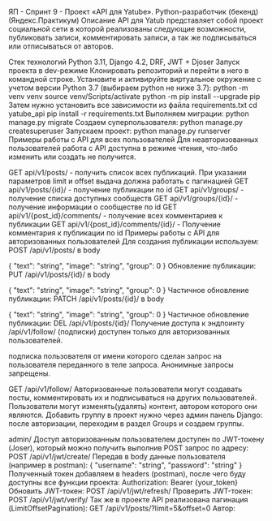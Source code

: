 ЯП - Спринт 9 - Проект «API для Yatube». Python-разработчик (бекенд) (Яндекс.Практикум)
Описание
API для Yatub представляет собой проект социальной сети в которой реализованы следующие возможности, публиковать записи, комментировать записи, а так же подписываться или отписываться от авторов.

Стек технологий
Python 3.11,
Django 4.2,
DRF,
JWT + Djoser
Запуск проекта в dev-режиме
Клонировать репозиторий и перейти в него в командной строке.
Установите и активируйте виртуальное окружение c учетом версии Python 3.7 (выбираем python не ниже 3.7):
python -m venv venv
source venv/Scripts/activate
python -m pip install --upgrade pip
Затем нужно установить все зависимости из файла requirements.txt
cd yatube_api
pip install -r requirements.txt
Выполняем миграции:
python manage.py migrate
Создаем суперпользователя:
python manage.py createsuperuser
Запускаем проект:
python manage.py runserver
Примеры работы с API для всех пользователей
Для неавторизованных пользователей работа с API доступна в режиме чтения, что-либо изменить или создать не получится.

GET api/v1/posts/ - получить список всех публикаций.
При указании параметров limit и offset выдача должна работать с пагинацией
GET api/v1/posts/{id}/ - получение публикации по id
GET api/v1/groups/ - получение списка доступных сообществ
GET api/v1/groups/{id}/ - получение информации о сообществе по id
GET api/v1/{post_id}/comments/ - получение всех комментариев к публикации
GET api/v1/{post_id}/comments/{id}/ - Получение комментария к публикации по id
Примеры работы с API для авторизованных пользователей
Для создания публикации используем:
POST /api/v1/posts/
в body

{
"text": "string",
"image": "string",
"group": 0
}
Обновление публикации:
PUT /api/v1/posts/{id}/
в body

{
"text": "string",
"image": "string",
"group": 0
}
Частичное обновление публикации:
PATCH /api/v1/posts/{id}/
в body

{
"text": "string",
"image": "string",
"group": 0
}
Частичное обновление публикации:
DEL /api/v1/posts/{id}/
Получение доступа к эндпоинту /api/v1/follow/ (подписки) доступен только для авторизованных пользователей.

подписка пользователя от имени которого сделан запрос на пользователя переданного в теле запроса. Анонимные запросы запрещены.

GET /api/v1/follow/
Авторизованные пользователи могут создавать посты, комментировать их и подписываться на других пользователей.
Пользователи могут изменять(удалять) контент, автором которого они являются.
Добавить группу в проект нужно через админ панель Django:
после авторизации, переходим в раздел Groups и создаем группы.

admin/
Доступ авторизованным пользователем доступен по JWT-токену (Joser), который можно получить выполнив POST запрос по адресу:
POST /api/v1/jwt/create/
Передав в body данные пользователя (например в postman):
{
"username": "string",
"password": "string"
}
Полученный токен добавляем в headers (postman), после чего буду доступны все функции проекта:
Authorization: Bearer {your_token}
Обновить JWT-токен:
POST /api/v1/jwt/refresh/
Проверить JWT-токен:
POST /api/v1/jwt/verify/
Так же в проекте API реализована пагинация (LimitOffsetPagination):
GET /api/v1/posts/?limit=5&offset=0
Автор:

